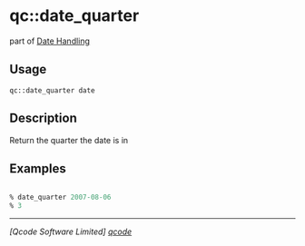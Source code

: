 qc::date_quarter
================

part of [Date Handling](../date.md)

Usage
-----
`qc::date_quarter date`

Description
-----------
Return the quarter the date is in

Examples
--------
```tcl

% date_quarter 2007-08-06
% 3

```

----------------------------------
*[Qcode Software Limited] [qcode]*

[qcode]: http://www.qcode.co.uk "Qcode Software"
